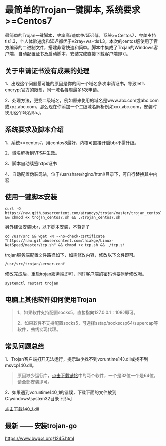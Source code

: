 # 最简单的Trojan一键脚本, 系统要求>=Centos7

最简单的Trojan一键脚本，效率高/速度快/延迟低，系统>=Centos7，完美支持tls1.3，个人体验速度和延迟都优于v2ray+ws+tls1.3，本次的centos版使用了官方编译的二进制文件，搭建非常快速和简单。脚本中集成了Trojan的Windows客户端，自动配置证书及启动脚本，安装完成直接下载客户端即可。



## 关于申请证书没有成果的处理

1、出现这个问题最可能的原因是你的同一个域名多次申请证书，导致let’s encrypt官方的限制，同一域名每周最多5次申请。



2、处理方法，更换二级域名，例如原来使用的域名是www.abc.com或abc.com或xyz.abc.com，那么现在你添加一个二级域名解析例如xxx.abc.com，安装时使用这个域名即可。



## 系统要求及脚本介绍

1、系统>=centos7，用centos8最好，内核可直接开启bbr不需升级。

2、域名解析到VPS并生效。

3、脚本自动续签https证书

4、自动配置伪装网站，位于/usr/share/nginx/html/目录下，可自行替换其中内容



## 使用一键脚本安装

```
curl -O https://raw.githubusercontent.com/atrandys/trojan/master/trojan_centos7.sh && chmod +x trojan_centos7.sh && ./trojan_centos7.sh
```

另外建议安装bbr，以下脚本安装，不赘述了

```
cd /usr/src && wget -N --no-check-certificate "https://raw.githubusercontent.com/chiakge/Linux-NetSpeed/master/tcp.sh" && chmod +x tcp.sh && ./tcp.sh

```

trojan服务端配置文件路径如下，如需修改内容，修改以下文件即可。

```
/usr/src/trojan/server.conf
```

修改完成后，重启trojan服务端即可，同时客户端的密码也要同步修改哦。

```shell
systemctl restart trojan
```



## **电脑上其他软件如何使用Trojan**

> 1、如果软件支持配置socks5，直接指向127.0.0.1：1080即可。
>
> 2、如果软件不支持配置socks5，可选择sstap/sockscap64/supercap等软件，曲线实现代理。



## **常见问题总结**

1、Trojan客户端打开无法运行，提示缺少找不到vcruntime140.dll或找不到msvcp140.dll。

> 原因缺少运行库，[点击下载链接](https://www.microsoft.com/en-us/download/details.aspx?id=48145)中的两个软件，一个是32位一个是64位，请全部安装即可。

2、如果遇到vcruntime140_1的错误，下载下面的文件放到C:\windows\system32目录下即可

[点击下载140_1.dll](https://github.com/atrandys/trojan/raw/master/vcruntime140_1.dll)

## 最新 —— 安装trojan-go
https://www.bwgss.org/1245.html
